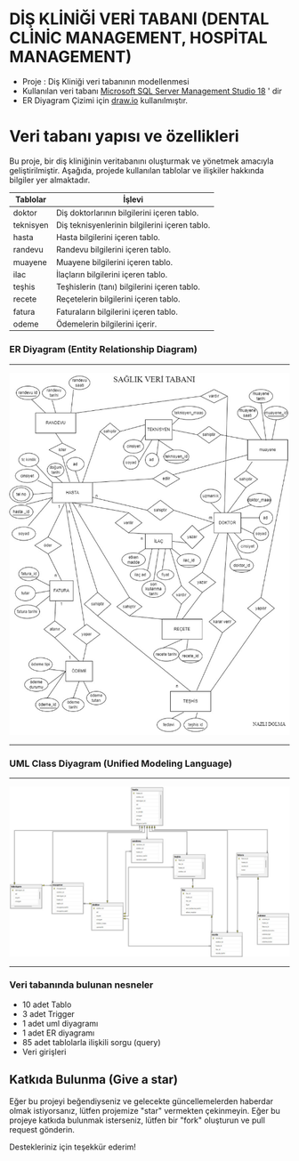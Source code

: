 ﻿# DİŞ KLİNİĞİ VERİ TABANI (DENTAL CLİNİC MANAGEMENT, HOSPİTAL MANAGEMENT)

* Proje : Diş Kliniği veri tabanının modellenmesi
* Kullanılan veri tabanı [Microsoft SQL Server Management Studio 18](https://www.microsoft.com/tr-tr/sql-server/sql-server-downloads) ' dir
* ER Diyagram Çizimi için [draw.io](https://app.diagrams.net/) kullanılmıştır.

# Veri tabanı yapısı ve özellikleri
Bu proje, bir diş kliniğinin veritabanını oluşturmak ve yönetmek amacıyla geliştirilmiştir. Aşağıda, projede kullanılan tablolar ve ilişkiler hakkında bilgiler yer almaktadır.


| Tablolar     | İşlevi        |
| -------------| ------------- |
|doktor	|Diş doktorlarının bilgilerini içeren tablo.
|teknisyen|Diş teknisyenlerinin bilgilerini içeren tablo.
|hasta	|Hasta bilgilerini içeren tablo.
|randevu|Randevu bilgilerini içeren tablo.
|muayene	|Muayene bilgilerini içeren tablo.
|ilac	|İlaçların bilgilerini içeren tablo.
|teşhis	|Teşhislerin (tanı) bilgilerini içeren tablo.
|recete	|Reçetelerin bilgilerini içeren tablo.
|fatura|Faturaların bilgilerini içeren tablo.
|odeme	|Ödemelerin bilgilerini içerir.


### ER Diyagram (Entity Relationship Diagram)

---

![](https://github.com/nazli-d/dis_klinigi_veritabani/blob/main/ER%20diyagram.jpg)

---

### UML Class Diyagram (Unified Modeling Language) 

---

![](https://github.com/nazli-d/dis_klinigi_veritabani/blob/main/UML%20DIAGRAM.jpg)

---
### Veri tabanında bulunan nesneler

*	10 adet Tablo
*	3 adet Trigger
*	1 adet uml diyagramı
*	1 adet ER diyagramı
*	85 adet tablolarla ilişkili sorgu (query)
*	Veri girişleri

## Katkıda Bulunma (Give a star)
Eğer bu projeyi beğendiyseniz ve gelecekte güncellemelerden haberdar olmak istiyorsanız, lütfen projemize "star" vermekten çekinmeyin.
Eğer bu projeye katkıda bulunmak isterseniz, lütfen bir "fork" oluşturun ve pull request gönderin.

Destekleriniz için teşekkür ederim!

